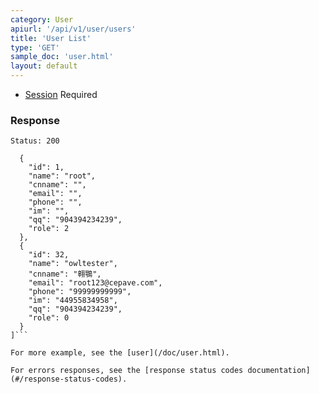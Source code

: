 ```yaml
---
category: User
apiurl: '/api/v1/user/users'
title: 'User List'
type: 'GET'
sample_doc: 'user.html'
layout: default
---
```


* [Session](#/authentication) Required

### Response

```Status: 200```
```[
  {
    "id": 1,
    "name": "root",
    "cnname": "",
    "email": "",
    "phone": "",
    "im": "",
    "qq": "904394234239",
    "role": 2
  },
  {
    "id": 32,
    "name": "owltester",
    "cnname": "翱鶚",
    "email": "root123@cepave.com",
    "phone": "99999999999",
    "im": "44955834958",
    "qq": "904394234239",
    "role": 0
  }
]```

For more example, see the [user](/doc/user.html).

For errors responses, see the [response status codes documentation](#/response-status-codes).
